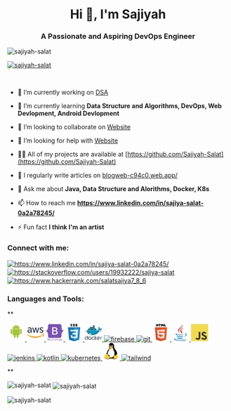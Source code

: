  <h1 align="center">Hi 👋, I'm Sajiyah</h1>
<h3 align="center">A Passionate and Aspiring DevOps Engineer</h3>

<p align="left"> <img src="https://komarev.com/ghpvc/?username=sajiyah-salat&label=Profile%20views&color=0e75b6&style=flat" alt="sajiyah-salat" /> </p>

<p align="left"> <a href="https://github.com/ryo-ma/github-profile-trophy"><img src="https://github-profile-trophy.vercel.app/?username=sajiyah-salat" alt="sajiyah-salat" /></a> </p>

<p align="left"> <a href="https://twitter.com/" target="blank"><img src="https://img.shields.io/twitter/follow/?logo=twitter&style=for-the-badge" alt="" /></a> </p>

- 🔭 I’m currently working on [DSA](https://github.com/Sajiyah-Salat/Leetcode)

- 🌱 I’m currently learning **Data Structure and Algorithms, DevOps, Web Devlopment, Android Devlopment**

- 👯 I’m looking to collaborate on [Website](https://github.com/Sajiyah-Salat/BlogWeb)

- 🤝 I’m looking for help with [Website](https://github.com/Sajiyah-Salat/BlogWeb)

- 👨‍💻 All of my projects are available at [https://github.com/Sajiyah-Salat](https://github.com/Sajiyah-Salat)

- 📝 I regularly write articles on [blogweb-c94c0.web.app/](blogweb-c94c0.web.app/)

- 💬 Ask me about **Java, Data Structure and Alorithms, Docker, K8s**

- 📫 How to reach me **https://www.linkedin.com/in/sajiya-salat-0a2a78245/**

- ⚡ Fun fact **I think I'm an artist**

<h3 align="left">Connect with me:</h3>
<p align="left">
<a href="https://linkedin.com/in/https://www.linkedin.com/in/sajiya-salat-0a2a78245/" target="blank"><img align="center" src="https://raw.githubusercontent.com/rahuldkjain/github-profile-readme-generator/master/src/images/icons/Social/linked-in-alt.svg" alt="https://www.linkedin.com/in/sajiya-salat-0a2a78245/" height="30" width="40" /></a>
<a href="https://stackoverflow.com/users/https://stackoverflow.com/users/19932222/sajiya-salat" target="blank"><img align="center" src="https://raw.githubusercontent.com/rahuldkjain/github-profile-readme-generator/master/src/images/icons/Social/stack-overflow.svg" alt="https://stackoverflow.com/users/19932222/sajiya-salat" height="30" width="40" /></a>
<a href="https://www.hackerrank.com/https://www.hackerrank.com/salatsajiya7_8_6" target="blank"><img align="center" src="https://raw.githubusercontent.com/rahuldkjain/github-profile-readme-generator/master/src/images/icons/Social/hackerrank.svg" alt="https://www.hackerrank.com/salatsajiya7_8_6" height="30" width="40" /></a>
</p>

<h3 align="left">Languages and Tools:</h3>
** <p align="left"> <a href="https://developer.android.com" target="_blank" rel="noreferrer"> <img src="https://raw.githubusercontent.com/devicons/devicon/master/icons/android/android-original-wordmark.svg" alt="android" width="40" height="40"/> </a> <a href="https://aws.amazon.com" target="_blank" rel="noreferrer"> <img src="https://raw.githubusercontent.com/devicons/devicon/master/icons/amazonwebservices/amazonwebservices-original-wordmark.svg" alt="aws" width="40" height="40"/> </a> <a href="https://getbootstrap.com" target="_blank" rel="noreferrer"> <img src="https://raw.githubusercontent.com/devicons/devicon/master/icons/bootstrap/bootstrap-plain-wordmark.svg" alt="bootstrap" width="40" height="40"/> </a> <a href="https://www.w3schools.com/css/" target="_blank" rel="noreferrer"> <img src="https://raw.githubusercontent.com/devicons/devicon/master/icons/css3/css3-original-wordmark.svg" alt="css3" width="40" height="40"/> </a> <a href="https://www.docker.com/" target="_blank" rel="noreferrer"> <img src="https://raw.githubusercontent.com/devicons/devicon/master/icons/docker/docker-original-wordmark.svg" alt="docker" width="40" height="40"/> </a> <a href="https://firebase.google.com/" target="_blank" rel="noreferrer"> <img src="https://www.vectorlogo.zone/logos/firebase/firebase-icon.svg" alt="firebase" width="40" height="40"/> </a> <a href="https://git-scm.com/" target="_blank" rel="noreferrer"> <img src="https://www.vectorlogo.zone/logos/git-scm/git-scm-icon.svg" alt="git" width="40" height="40"/> </a> <a href="https://www.w3.org/html/" target="_blank" rel="noreferrer"> <img src="https://raw.githubusercontent.com/devicons/devicon/master/icons/html5/html5-original-wordmark.svg" alt="html5" width="40" height="40"/> </a> <a href="https://www.java.com" target="_blank" rel="noreferrer"> <img src="https://raw.githubusercontent.com/devicons/devicon/master/icons/java/java-original.svg" alt="java" width="40" height="40"/> </a> <a href="https://developer.mozilla.org/en-US/docs/Web/JavaScript" target="_blank" rel="noreferrer"> <img src="https://raw.githubusercontent.com/devicons/devicon/master/icons/javascript/javascript-original.svg" alt="javascript" width="40" height="40"/> </a> <a href="https://www.jenkins.io" target="_blank" rel="noreferrer"> <img src="https://www.vectorlogo.zone/logos/jenkins/jenkins-icon.svg" alt="jenkins" width="40" height="40"/> </a> <a href="https://kotlinlang.org" target="_blank" rel="noreferrer"> <img src="https://www.vectorlogo.zone/logos/kotlinlang/kotlinlang-icon.svg" alt="kotlin" width="40" height="40"/> </a> <a href="https://kubernetes.io" target="_blank" rel="noreferrer"> <img src="https://www.vectorlogo.zone/logos/kubernetes/kubernetes-icon.svg" alt="kubernetes" width="40" height="40"/> </a> <a href="https://www.linux.org/" target="_blank" rel="noreferrer"> <img src="https://raw.githubusercontent.com/devicons/devicon/master/icons/linux/linux-original.svg" alt="linux" width="40" height="40"/> </a> <a href="https://tailwindcss.com/" target="_blank" rel="noreferrer"> <img src="https://www.vectorlogo.zone/logos/tailwindcss/tailwindcss-icon.svg" alt="tailwind" width="40" height="40"/> </a> </p> **

<p><img align="left" src="https://github-readme-stats.vercel.app/api/top-langs?username=sajiyah-salat&show_icons=true&locale=en&layout=compact" alt="sajiyah-salat" /></p>

<p>&nbsp;<img align="center" src="https://github-readme-stats.vercel.app/api?username=sajiyah-salat&show_icons=true&locale=en" alt="sajiyah-salat" /></p>

<p><img align="center" src="https://github-readme-streak-stats.herokuapp.com/?user=sajiyah-salat&" alt="sajiyah-salat" /></p>


